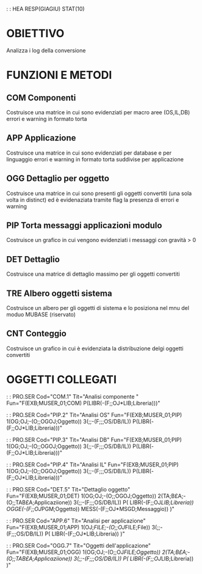  :  : HEA RESP(GIAGIU) STAT(10)
# OBIETTIVO
Analizza i log della conversione

# FUNZIONI E METODI
## COM Componenti
Costruisce una matrice in cui sono evidenziati per macro aree (OS,IL,DB) errori e warning in formato torta
## APP Applicazione
Costruisce una matrice in cui sono evidenziati per database e per linguaggio errori e warning in formato torta suddivise per applicazione
## OGG Dettaglio per oggetto
Costruisce una matrice in cui sono presenti gli oggetti convertiti (una sola volta in distinct) ed è evidenaziata tramite flag la presenza di errori e warning
## PIP Torta messaggi applicazioni modulo
Costruisce un grafico in cui vengono evidenziati i messaggi con gravità > 0
## DET Dettaglio
Costruisce una matrice di dettaglio massimo per gli oggetti convertiti
## TRE Albero oggetti sistema
Costruisce un albero per gli oggetti di sistema e lo posiziona nel mnu del moduo MUBASE (riservato)
## CNT Conteggio
Costruisce un grafico in cui è evidenziata la distribuzione delgi oggetti convertiti

# OGGETTI COLLEGATI
 :  : PRO.SER Cod="COM.1" Tit="Analisi componente " Fun="F(EXB;MUSER_01;COM)           P(LIBR(-(F;;OJ*LIB;Libreria)))"

 :  : PRO.SER Cod="PIP.2" Tit="Analisi OS" Fun="F(EXB;MUSER_01;PIP) 1(OG;OJ;-(O;;OGOJ;Oggetto))        3(;;-(F;;;OS/DB/IL))        P(LIBR(-(F;;OJ*LIB;Libreria)))"

 :  : PRO.SER Cod="PIP.3" Tit="Analisi DB" Fun="F(EXB;MUSER_01;PIP) 1(OG;OJ;-(O;;OGOJ;Oggetto))        3(;;-(F;;;OS/DB/IL))        P(LIBR(-(F;;OJ*LIB;Libreria)))"

 :  : PRO.SER Cod="PIP.4" Tit="Analisi IL" Fun="F(EXB;MUSER_01;PIP) 1(OG;OJ;-(O;;OGOJ;Oggetto))        3(;;-(F;;;OS/DB/IL))        P(LIBR(-(F;;OJ*LIB;Libreria)))"

 :  : PRO.SER Cod="DET.5" Tit="Dettaglio oggetto" Fun="F(EXB;MUSER_01;DET)                   1(OG;OJ;-(O;;OGOJ;Oggetto))                2(TA;B£A;-(O;;TAB£A;Applicaziione))        3(;;-(F;;;OS/DB/IL))                       P(                                         LIBR(-(F;;OJ*LIB;Libreria))                OGGE(-(F;;OJ*PGM;Oggetto))                 MESS(-(F;;OJ*MSGD;Messaggio))              )"

 :  : PRO.SER Cod="APP.6" Tit="Analisi per applicazione"                             Fun="F(EXB;MUSER_01;APP)                   1(OJ;*FILE;-(O;;OJ*FILE;File))             3(;;-(F;;;OS/DB/IL))                       P(                                         LIBR(-(F;;OJ*LIB;Libreria))                )"

 :  : PRO.SER Cod="OGG.7" Tit="Oggetti dell'applicazione"                Fun="F(EXB;MUSER_01;OGG)                   1(OG;OJ;-(O;;OJ*FILE;Oggetto))             2(TA;B£A;-(O;;TAB£A;Applicaziione))        3(;;-(F;;;OS/DB/IL))                       P(                                         LIBR(-(F;;OJ*LIB;Libreria))                )"
